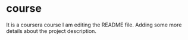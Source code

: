# course
It is a coursera course
I am editing the README file. Adding some more details about the project description.
